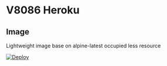 # V8086 Heroku

## Image

Lightweight image base on alpine-latest occupied less resource

[![Deploy](https://www.herokucdn.com/deploy/button.png)](https://dashboard.heroku.com/new?template=https://github.com/YulinChan/brook-heroku)
